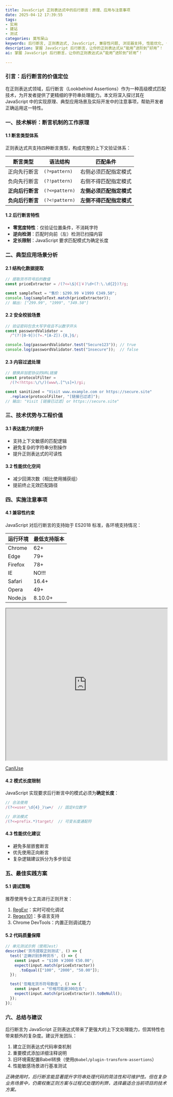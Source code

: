 ```yaml
---
title: JavaScript 正则表达式中的后行断言：原理、应用与注意事项
date: 2025-04-12 17:39:55
tags:
- 实用
- 建站
- 测试
categories: 莫写屎山
keywords: 后行断言, 正则表达式, JavaScript, 兼容性问题, 浏览器支持, 性能优化, 代码维护, 调试工具
description: 掌握 JavaScript 后行断言，让你的正则表达式从“能用”进阶到“好用”！
ai: 掌握 JavaScript 后行断言，让你的正则表达式从“能用”进阶到“好用”！
 
---
```

### 引言：后行断言的价值定位

在正则表达式领域，后行断言（Lookbehind Assertions）作为一种高级模式匹配技术，为开发者提供了更精细的字符串处理能力。本文将深入探讨其在 JavaScript 中的实现原理、典型应用场景及实际开发中的注意事项，帮助开发者正确运用这一特性。

### 一、技术解析：断言机制的工作原理

#### 1.1 断言类型体系
正则表达式共支持四种断言类型，构成完整的上下文验证体系：

| 断言类型             | 语法结构      | 匹配条件                   |
|----------------------|--------------|---------------------------|
| 正向先行断言         | `(?=pattern)` | 右侧必须匹配指定模式       |
| 负向先行断言         | `(?!pattern)` | 右侧不得匹配指定模式       |
| **正向后行断言**     | `(?<=pattern)`| **左侧必须匹配指定模式**   |
| **负向后行断言**     | `(?<!pattern)`| **左侧不得匹配指定模式**   |

#### 1.2 后行断言特性
- **零宽度特性**：仅验证位置条件，不消耗字符
- **逆向检测**：匹配时向前（左）检测已扫描内容
- **定长限制**：JavaScript 要求匹配模式为确定长度

### 二、典型应用场景分析

#### 2.1 结构化数据提取
```javascript
// 提取货币符号后的数值
const priceExtractor = /(?<=\$|€|￥)\d+(?:\.\d{2})?/g;

const sampleText = "售价：$299.99 ￥1999 €349.50";
console.log(sampleText.match(priceExtractor)); 
// 输出: ["299.99", "1999", "349.50"]
```

#### 2.2 安全校验场景
```javascript
// 验证密码包含大写字母且不以数字开头
const passwordValidator = 
  /^(?![0-9])(?=.*[A-Z]).{8,}$/;

console.log(passwordValidator.test("Secure123")); // true
console.log(passwordValidator.test("1nsecure"));  // false
```

#### 2.3 内容过滤处理
```javascript
// 替换非加密协议的URL链接
const protocolFilter = 
  /(?<!https:\/\/)(www\.[^\s]+)/gi;

const sanitized = "Visit www.example.com or https://secure.site"
  .replace(protocolFilter, "[链接已过滤]");
// 输出: "Visit [链接已过滤] or https://secure.site"
```

### 三、技术优势与工程价值

#### 3.1 表达能力的提升
- 支持上下文敏感的匹配逻辑
- 避免复杂的字符串分割操作
- 提升正则表达式的可读性

#### 3.2 性能优化空间
- 减少回溯次数（相比使用捕获组）
- 提前终止无效匹配路径

### 四、实施注意事项

#### 4.1 兼容性约束
JavaScript 对后行断言的支持始于 ES2018 标准，各环境支持情况：

| 运行环境        | 最低支持版本   |
|----------------|---------------|
| Chrome         | 62+           |
| Edge           | 79+           |
| Firefox        | 78+           |
| IE             | NO!!!         |
| Safari         | 16.4+         |
| Opera          | 49+           |
| Node.js        | 8.10.0+       |

<iframe width="100%" height="475" src="https://caniuse.bitsofco.de/embed/index.html?feat=js-regexp-lookbehind&amp;periods=future_1,current,past_1,past_2,past_3&amp;accessible-colours=false"></iframe>

[CanIUse](https://caniuse.com/js-regexp-lookbehind)

#### 4.2 模式长度限制
JavaScript 实现要求后行断言中的模式必须为**确定长度**：

```javascript
// 合法使用
/(?<=user_\d{4}_)\w+/  // 固定4位数字

// 非法模式
/(?<=prefix.*)target/  // 可变长度通配符
```

#### 4.3 性能优化建议
- 避免多层嵌套断言
- 优先使用正向断言
- 复杂逻辑建议拆分为多步验证

### 五、最佳实践方案

#### 5.1 调试策略
推荐使用专业工具进行正则开发：
1. [RegExr](https://regexr.com/)：实时可视化调试
2. [Regex101](https://regex101.com/)：多语言支持
3. Chrome DevTools：内置正则调试能力

#### 5.2 代码质量保障
```javascript
// 单元测试示例（使用Jest）
describe('货币提取正则测试', () => {
  test('正确识别多种货币', () => {
    const input = "$100 ￥2000 €50.00";
    expect(input.match(priceExtractor))
      .toEqual(["100", "2000", "50.00"]);
  });

  test('忽略无货币符号数值', () => {
    const input = "价格可能是300左右";
    expect(input.match(priceExtractor)).toBeNull();
  });
});
```

### 六、总结与建议

后行断言为 JavaScript 正则表达式带来了更强大的上下文处理能力，但其特性也带来额外的复杂度。建议开发团队：

1. 建立正则表达式代码审查机制
2. 重要模式添加详细注释说明
3. 旧环境需配置Babel转换（使用`@babel/plugin-transform-assertions`）
4. 性能敏感场景进行基准测试

*正确使用时，后行断言能显著提升字符串处理代码的简洁性和可维护性。但在复杂业务场景中，仍需权衡正则方案与过程式处理的利弊，选择最适合当前项目的技术方案。*
